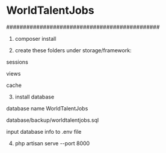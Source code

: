 # WorldTalentJobs

##############################################

1. composer install

2. create these folders under storage/framework:

sessions

views

cache

3. install database

database name WorldTalentJobs

database/backup/worldtalentjobs.sql

input database info to .env file

4. php artisan serve --port 8000
